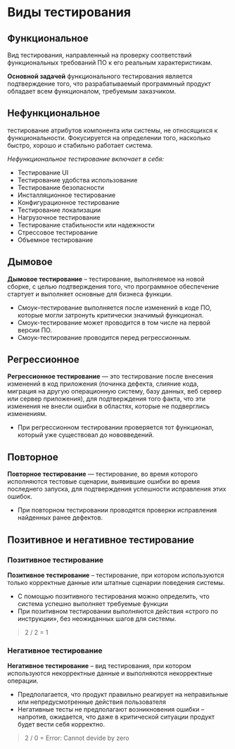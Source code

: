 # Виды тестирования
## Функциональное 
Вид тестирования, направленный на проверку соответствий функциональных требований ПО к его реальным характеристикам. 

**Основной задачей** функционального тестирования является подтверждение того, что разрабатываемый программный продукт обладает всем функционалом, требуемым заказчиком.

## Нефункциональное
тестирование атрибутов компонента или системы, не относящихся к функциональности. Фокусируется на определении того, насколько быстро, хорошо и стабильно работает система.

*Нефункциональное тестирование включает в себя:*
- Тестирование UI
- Тестирование удобства использование
- Тестирование безопасности
- Инсталляционное тестирование
- Конфигурационное тестирование
- Тестирование локализации
- Нагрузочное тестирование
- Тестирование стабильности или надежности
- Стрессовое тестирование 
- Объемное тестирование

## Дымовое
**Дымовое тестирование** – тестирование, выполняемое на новой сборке, с целью подтверждения того, что программное обеспечение стартует и выполняет основные для бизнеса функции.
- Смоук–тестирование выполняется после изменений в коде ПО, которые могли затронуть критически значимый функционал.
- Смоук-тестирование может проводится в том числе на первой версии ПО.
- Смоук-тестирование проводится перед регрессионным.

## Регрессионное
**Регрессионное тестирование** — это тестирование после внесения изменений в код приложения (починка дефекта, слияние кода, миграция на другую операционную систему, базу данных, веб сервер или сервер приложения), для подтверждения того факта, что эти изменения не внесли ошибки в областях, которые не подверглись изменениям.

- При регрессионном тестировании проверяется тот функционал, который уже существовал до нововведений.

## Повторное
**Повторное тестирование** — тестирование, во время которого исполняются тестовые сценарии, выявившие ошибки во время последнего запуска, для подтверждения успешности исправления этих ошибок.
- При повторном тестировании проводятся проверки исправления найденных ранее дефектов.

## Позитивное и негативное тестирование
### Позитивное тестирование
**Позитивное тестирование** – тестирование, при котором используются только корректные данные или штатные сценарии поведения системы.
- С помощью позитивного тестирования можно определить, что система успешно выполняет требуемые функции
- При позитивном тестировании выполняются действия «строго по инструкции», без неожиданных шагов для системы.

> 2 / 2 = 1

### Негативное тестирование
**Негативное тестирование** – вид тестирования, при котором используются некорректные данные и выполняются некорректные операции.
- Предполагается, что продукт правильно реагирует на неправильные или непредусмотренные действия пользователя
- Негативные тесты не предполагают возникновения ошибки – напротив, ожидается, что даже в критической ситуации продукт будет вести себя корректно.

> 2 / 0 = Error: Cannot devide by zero
